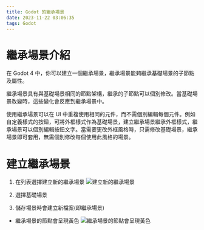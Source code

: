 ```yaml
---
title: Godot 的繼承場景
date: 2023-11-22 03:06:35
tags: Godot
---
```


# 繼承場景介紹

在 Godot 4 中，你可以建立一個繼承場景，繼承場景能夠繼承基礎場景的子節點及屬性。

繼承場景具有與基礎場景相同的節點架構，繼承的子節點可以個別修改。當基礎場景改變時，這些變化會反應到繼承場景中。

使用繼承場景可以在 UI 中重複使用相同的元件，而不需個別編輯每個元件。例如自定義樣式的按鈕，可將外框樣式作為基礎場景，建立繼承場景繼承外框樣式，繼承場景可以個別編輯按鈕文字。當需要更改外框風格時，只需修改基礎場景，繼承場景即可套用，無需個別修改每個使用此風格的場景。

# 建立繼承場景

1. 在列表選擇建立新的繼承場景
![建立新的繼承場景](1.png)

2. 選擇基礎場景

3. 儲存場景時會建立新檔案(即繼承場景)

* 繼承場景的節點會呈現黃色
![繼承場景的節點會呈現黃色](2.png)
